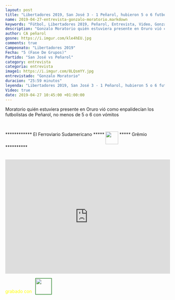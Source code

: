 ```yaml
---
layout: post
title: "Libertadores 2019, San José 3 - 1 Peñarol, hubieron 5 o 6 futbolistas con vómitos"
name: 2019-04-27-entrevista-gonzalo-moratorio.markdown
keywords: "Fútbol, Libertadores 2019, Peñarol, Entrevista, Video, Gonzalo Moratorio"
description: "Gonzalo Moratorio quién estuviera presente en Oruro vió como enpalidecían los futbolistas de Peñarol, no menos de 5 o 6 con vómitos"
author: CA peñarol
gosne: https://i.imgur.com/kle4hEU.jpg
comments: true
Campeonato: "Libertadores 2019"
Fecha: "5 (Fase De Grupos)"
Partido: "San José vs Peñarol"
category: entrevista
categoria: entrevista
image1: https://i.imgur.com/8LQsmYY.jpg
entrevistado: "Gonzalo Moratorio"
duracion: "25:59 minutos"
leyenda: "Libertadores 2019, San José 3 - 1 Peñarol, hubieron 5 o 6 futbolistas con vómitos"
Video: true
date: 2019-04-27 10:45:00 +01:00:00
---
```


Moratorio quién estuviera presente en Oruro vió como enpalidecían los futbolistas de Peñarol, no menos de 5 o 6 con vómitos

<br>

************ El Ferroviario Sudamericano ***** <img src="https://i.imgur.com/kle4hEU.jpg" width="40px" style="vertical-align: top;"> ***** Grêmio **********

<br>

<iframe width="521" height="360" src="https://www.youtube.com/embed/varDqaPXP4U" frameborder="0" allow="accelerometer; autoplay; encrypted-media; gyroscope; picture-in-picture" allowfullscreen></iframe>

<span style="color:yellow;margin-top:0px;">grabado con</span> <a href="http://ffmpeg.org"><img src="{{ site.url }}/images/ffmpeg.png" width="50px" style="border:1px solid green;vertical-align: sub;margin-left:7px;"></a>
